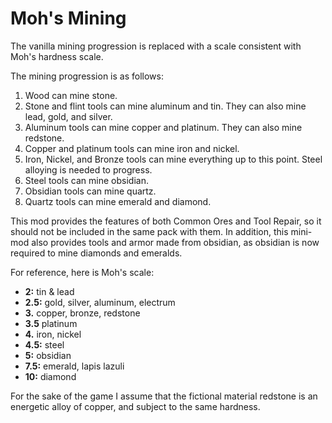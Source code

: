 # Moh's Mining

The vanilla mining progression is replaced with a scale consistent with Moh's hardness scale.

The mining progression is as follows:

1. Wood can mine stone.
2. Stone and flint tools can mine aluminum and tin.  They can also mine lead, gold, and silver.
3. Aluminum tools can mine copper and platinum.  They can also mine redstone.
4. Copper and platinum tools can mine iron and nickel.
5. Iron, Nickel, and Bronze tools can mine everything up to this point.  Steel alloying is needed to progress.
6. Steel tools can mine obsidian.
7. Obsidian tools can mine quartz.
8. Quartz tools can mine emerald and diamond.

This mod provides the features of both Common Ores and Tool Repair, so it should not be included in the same pack with them.  In addition, this mini-mod also provides tools and armor made from obsidian, as obsidian is now required to mine diamonds and emeralds.

For reference, here is Moh's scale:

* **2:** tin & lead
* **2.5:** gold, silver, aluminum, electrum
* **3.** copper, bronze, redstone
* **3.5** platinum
* **4.** iron, nickel
* **4.5:** steel
* **5:** obsidian
* **7.5:** emerald, lapis lazuli
* **10:** diamond

For the sake of the game I assume that the fictional material redstone is an energetic alloy of copper, and subject to the same hardness.
